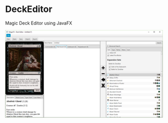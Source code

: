 # DeckEditor
Magic Deck Editor using JavaFX

![Screenshot](https://github.com/ninthworld/DeckEditor/blob/master/screenshot1.png)
